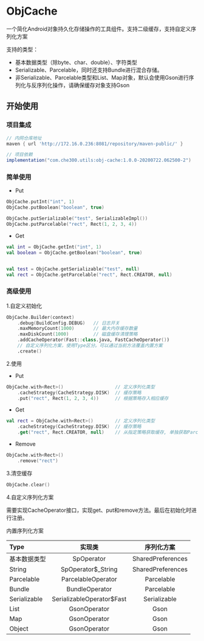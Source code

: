 # ObjCache

一个简化Android对象持久化存储操作的工具组件。支持二级缓存，支持自定义序列化方案

支持的类型：

* 基本数据类型（除byte、char、double）、字符类型
* Serializable、Parcelable，同时还支持Bundle进行混合存储。
* 非Serializable、Parcelable类型和List、Map对象，默认会使用Gson进行序列化与反序列化操作，请确保缓存对象支持Gson


## 开始使用

### 项目集成
```groovy
// 内网仓库地址
maven { url 'http://172.16.0.236:8081/repository/maven-public/' }

// 项目依赖
implementation("com.che300.utils:obj-cache:1.0.0-20200722.062500-2")
```

### 简单使用

* Put

```kotlin
ObjCache.putInt("int", 1)
ObjCache.putBoolean("boolean", true)

ObjCache.putSerializable("test", SerializableImpl())
ObjCache.putParcelable("rect", Rect(1, 2, 3, 4))

```

* Get

```kotlin
val int = ObjCache.getInt("int", 1)
val boolean = ObjCache.getBoolean("boolean", true)


val test = ObjCache.getSerializable("test", null)
val rect = ObjCache.getParcelable("rect", Rect.CREATOR, null)
```

### 高级使用

1.自定义初始化

```kotlin
ObjCache.Builder(context)
    .debug(BuildConfig.DEBUG)   // 日志开关
    .maxMemoryCount(1000)       // 最大内存缓存数量
    .maxDiskCount(1000)         // 磁盘缓存清理策略
    .addCacheOperator(Fast::class.java, FastCacheOperator())
    // 自定义序列化方案，使用Type区分。可以通过当前方法覆盖内置方案
    .create()
```

2.使用

* Put
```kotlin
ObjCache.with<Rect>()                   // 定义序列化类型
    .cacheStrategy(CacheStrategy.DISK)  // 缓存策略
    .put("rect", Rect(1, 2, 3, 4))      // 根据策略存入相应缓存
```

* Get
```kotlin
val rect = ObjCache.with<Rect>()        // 定义序列化类型
    .cacheStrategy(CacheStrategy.DISK)  // 缓存策略
    .get("rect", Rect.CREATOR, null)    // 从指定策略获取缓存, 单独获取Parcelable类型缓存时需要传递CREATOR
```

* Remove
```kotlin
ObjCache.with<Rect>()
    .remove("rect")
```

3.清空缓存

```kotlin
ObjCache.clear()
```

4.自定义序列化方案

需要实现CacheOperator接口，实现get、put和remove方法。最后在初始化时进行注册。

内置序列化方案

|Type|实现类|序列化方案|
|:--|:-:|:-:|
|基本数据类型|SpOperator|SharedPreferences|
|String|SpOperator$_String|SharedPreferences|
|Parcelable|ParcelableOperator|Parcelable|
|Bundle|BundleOperator|Parcelable|
|Serializable|SerializableOperator$Fast|Serializable|
|List|GsonOperator|Gson|
|Map|GsonOperator|Gson|
|Object|GsonOperator|Gson|